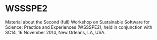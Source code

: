 WSSSPE2
=======

Material about the Second (full) Workshop on Sustainable Software for Science: Practice and Experiences (WSSSPE2), held in conjunction with SC14, 16 November 2014, New Orleans, LA, USA.
